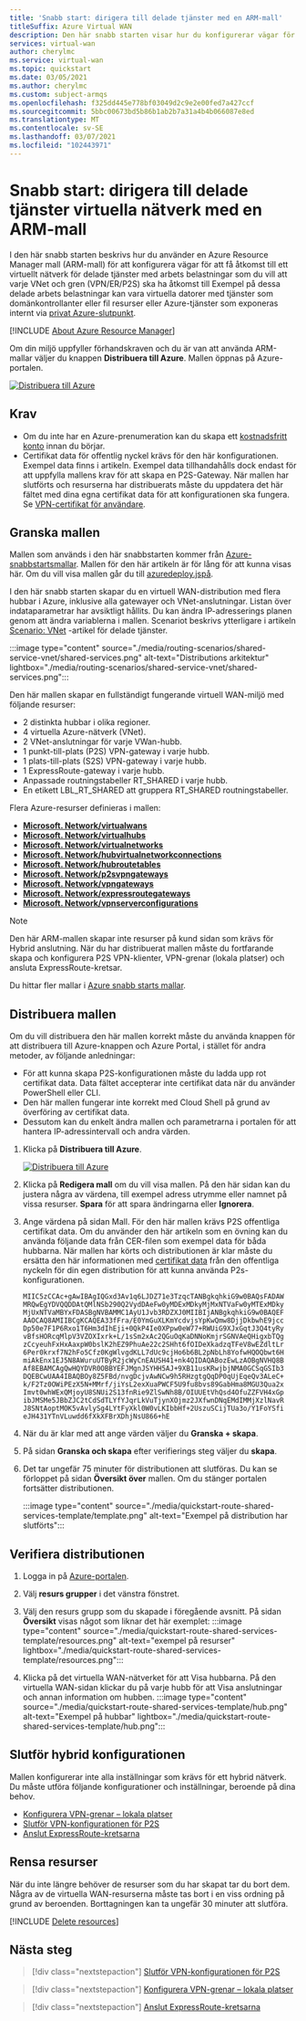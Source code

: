 ```yaml
---
title: 'Snabb start: dirigera till delade tjänster med en ARM-mall'
titleSuffix: Azure Virtual WAN
description: Den här snabb starten visar hur du konfigurerar vägar för att få åtkomst till en delad tjänst-VNet med en arbets belastning som du vill att varje VNet och gren ska få åtkomst till med hjälp av en Azure Resource Manager mall (ARM-mall).
services: virtual-wan
author: cherylmc
ms.service: virtual-wan
ms.topic: quickstart
ms.date: 03/05/2021
ms.author: cherylmc
ms.custom: subject-armqs
ms.openlocfilehash: f325dd445e778bf03049d2c9e2e00fed7a427ccf
ms.sourcegitcommit: 5bbc00673bd5b86b1ab2b7a31a4b4b066087e8ed
ms.translationtype: MT
ms.contentlocale: sv-SE
ms.lasthandoff: 03/07/2021
ms.locfileid: "102443971"
---
```

# <a name="quickstart-route-to-shared-services-vnets-using-an-arm-template"></a>Snabb start: dirigera till delade tjänster virtuella nätverk med en ARM-mall

I den här snabb starten beskrivs hur du använder en Azure Resource Manager mall (ARM-mall) för att konfigurera vägar för att få åtkomst till ett virtuellt nätverk för delade tjänster med arbets belastningar som du vill att varje VNet och gren (VPN/ER/P2S) ska ha åtkomst till Exempel på dessa delade arbets belastningar kan vara virtuella datorer med tjänster som domänkontrollanter eller fil resurser eller Azure-tjänster som exponeras internt via [privat Azure-slutpunkt](../private-link/private-endpoint-overview.md).

[!INCLUDE [About Azure Resource Manager](../../includes/resource-manager-quickstart-introduction.md)]

Om din miljö uppfyller förhandskraven och du är van att använda ARM-mallar väljer du knappen **Distribuera till Azure**. Mallen öppnas på Azure-portalen.

[![Distribuera till Azure](../media/template-deployments/deploy-to-azure.svg)](https://portal.azure.com/#create/Microsoft.Template/uri/https%3a%2f%2fraw.githubusercontent.com%2fAzure%2fazure-quickstart-templates%2fmaster%2f301-virtual-wan-with-route-tables%2fazuredeploy.json)

## <a name="prerequisites"></a>Krav

* Om du inte har en Azure-prenumeration kan du skapa ett [kostnadsfritt konto](https://azure.microsoft.com/free/?WT.mc_id=A261C142F) innan du börjar.
* Certifikat data för offentlig nyckel krävs för den här konfigurationen. Exempel data finns i artikeln. Exempel data tillhandahålls dock endast för att uppfylla mallens krav för att skapa en P2S-Gateway. När mallen har slutförts och resurserna har distribuerats måste du uppdatera det här fältet med dina egna certifikat data för att konfigurationen ska fungera. Se [VPN-certifikat för användare](certificates-point-to-site.md#cer).

## <a name="review-the-template"></a><a name="review"></a>Granska mallen

Mallen som används i den här snabbstarten kommer från [Azure-snabbstartsmallar](https://azure.microsoft.com/resources/templates/301-virtual-wan-with-route-tables). Mallen för den här artikeln är för lång för att kunna visas här. Om du vill visa mallen går du till [azuredeploy.jspå](https://github.com/Azure/azure-quickstart-templates/blob/master/301-virtual-wan-with-route-tables/azuredeploy.json).

I den här snabb starten skapar du en virtuell WAN-distribution med flera hubbar i Azure, inklusive alla gatewayer och VNet-anslutningar. Listan över indataparametrar har avsiktligt hållits. Du kan ändra IP-adresserings planen genom att ändra variablerna i mallen. Scenariot beskrivs ytterligare i artikeln [Scenario: VNet](scenario-shared-services-vnet.md) -artikel för delade tjänster.

:::image type="content" source="./media/routing-scenarios/shared-service-vnet/shared-services.png" alt-text="Distributions arkitektur" lightbox="./media/routing-scenarios/shared-service-vnet/shared-services.png":::

Den här mallen skapar en fullständigt fungerande virtuell WAN-miljö med följande resurser:

* 2 distinkta hubbar i olika regioner.
* 4 virtuella Azure-nätverk (VNet).
* 2 VNet-anslutningar för varje VWan-hubb.
* 1 punkt-till-plats (P2S) VPN-gateway i varje hubb.
* 1 plats-till-plats (S2S) VPN-gateway i varje hubb.
* 1 ExpressRoute-gateway i varje hubb.
* Anpassade routningstabeller RT_SHARED i varje hubb.
* En etikett LBL_RT_SHARED att gruppera RT_SHARED routningstabeller.

Flera Azure-resurser definieras i mallen:

* [**Microsoft. Network/virtualwans**](/azure/templates/microsoft.network/virtualwans)
* [**Microsoft. Network/virtualhubs**](/azure/templates/microsoft.network/virtualhubs)
* [**Microsoft. Network/virtualnetworks**](/azure/templates/microsoft.network/virtualnetworks)
* [**Microsoft. Network/hubvirtualnetworkconnections**](/azure/templates/microsoft.network/virtualhubs/hubvirtualnetworkconnections)
* [**Microsoft. Network/hubroutetables**](/azure/templates/microsoft.network/virtualhubs/hubRouteTables)
* [**Microsoft. Network/p2svpngateways**](/azure/templates/microsoft.network/p2svpngateways)
* [**Microsoft. Network/vpngateways**](/azure/templates/microsoft.network/vpngateways)
* [**Microsoft. Network/expressroutegateways**](/azure/templates/microsoft.network/expressroutegateways)
* [**Microsoft. Network/vpnserverconfigurations**](/azure/templates/microsoft.network/vpnServerConfigurations)

>[!NOTE]
> Den här ARM-mallen skapar inte resurser på kund sidan som krävs för Hybrid anslutning. När du har distribuerat mallen måste du fortfarande skapa och konfigurera P2S VPN-klienter, VPN-grenar (lokala platser) och ansluta ExpressRoute-kretsar.
>

Du hittar fler mallar i [Azure snabb starts mallar](https://azure.microsoft.com/resources/templates/?resourceType=Microsoft.Network&pageNumber=1&sort=Popular).

## <a name="deploy-the-template"></a><a name="deploy"></a>Distribuera mallen

Om du vill distribuera den här mallen korrekt måste du använda knappen för att distribuera till Azure-knappen och Azure Portal, i stället för andra metoder, av följande anledningar:

* För att kunna skapa P2S-konfigurationen måste du ladda upp rot certifikat data. Data fältet accepterar inte certifikat data när du använder PowerShell eller CLI.
* Den här mallen fungerar inte korrekt med Cloud Shell på grund av överföring av certifikat data.
* Dessutom kan du enkelt ändra mallen och parametrarna i portalen för att hantera IP-adressintervall och andra värden.

1. Klicka på **Distribuera till Azure**.

   [![Distribuera till Azure](../media/template-deployments/deploy-to-azure.svg)](https://portal.azure.com/#create/Microsoft.Template/uri/https%3a%2f%2fraw.githubusercontent.com%2fAzure%2fazure-quickstart-templates%2fmaster%2f301-virtual-wan-with-route-tables%2fazuredeploy.json)
1. Klicka på **Redigera mall** om du vill visa mallen. På den här sidan kan du justera några av värdena, till exempel adress utrymme eller namnet på vissa resurser. **Spara** för att spara ändringarna eller **Ignorera**.
1. Ange värdena på sidan Mall. För den här mallen krävs P2S offentliga certifikat data. Om du använder den här artikeln som en övning kan du använda följande data från CER-filen som exempel data för båda hubbarna. När mallen har körts och distributionen är klar måste du ersätta den här informationen med [certifikat data](certificates-point-to-site.md#cer) från den offentliga nyckeln för din egen distribution för att kunna använda P2s-konfigurationen.

   ```certificate-data
   MIIC5zCCAc+gAwIBAgIQGxd3Av1q6LJDZ71e3TzqcTANBgkqhkiG9w0BAQsFADAW
   MRQwEgYDVQQDDAtQMlNSb290Q2VydDAeFw0yMDExMDkyMjMxNTVaFw0yMTExMDky
   MjUxNTVaMBYxFDASBgNVBAMMC1AyU1Jvb3RDZXJ0MIIBIjANBgkqhkiG9w0BAQEF
   AAOCAQ8AMIIBCgKCAQEA33fFra/E0YmGuXLKmYcdvjsYpKwQmw8DjjDkbwhE9jcc
   Dp50e7F1P6Rxo1T6Hm3dIhEji+0QkP4Ie0XPpw0eW77+RWUiG9XJxGqtJ3Q4tyRy
   vBfsHORcqMlpV3VZOXIxrk+L/1sSm2xAc2QGuOqKaDNNoKmjrSGNVAeQHigxbTQg
   zCcyeuhFxHxAaxpW0bslK2hEZ9PhuAe22c2SHht6fOIDeXkadzqTFeV8wEZdltLr
   6Per0krxf7N2hFo5Cfz0KgWlvgdKLL7dUc9cjHo6b6BL2pNbLh8YofwHQOQbwt6H
   miAkEnx1EJ5N8AWuruUTByR2jcWyCnEAUSH41+nk4QIDAQABozEwLzAOBgNVHQ8B
   Af8EBAMCAgQwHQYDVR0OBBYEFJMgnJSYHH5AJ+9XB11usKRwjbjNMA0GCSqGSIb3
   DQEBCwUAA4IBAQBOy8Z5FBd/nvgDcjvAwNCw9h5RHzgtgQqDP0qUjEqeQv3ALeC+
   k/F2Tz0OWiPEzX5N+MMrf/jiYsL2exXuaPWCF5U9fu8bvs89GabHma8MGU3Qua2x
   Imvt0whWExQMjoyU8SNUi2S13fnRie9ZlSwNh8B/OIUUEtVhQsd4OfuZZFVH4xGp
   ibJMSMe5JBbZJC2tCdSdTLYfYJqrLkVuTjynXOjmz2JXfwnDNqEMdIMMjXzlNavR
   J8SNtAoptMOK5vAvlySg4LYtFyXkl0W0vLKIbbHf+2UszuSCijTUa3o/Y1FoYSfi
   eJH431YTnVLuwdd6fXkXFBrXDhjNsU866+hE
   ```

1. När du är klar med att ange värden väljer du **Granska + skapa**.
1. På sidan **Granska och skapa** efter verifierings steg väljer du **skapa**.
1. Det tar ungefär 75 minuter för distributionen att slutföras. Du kan se förloppet på sidan **Översikt över** mallen. Om du stänger portalen fortsätter distributionen.

   :::image type="content" source="./media/quickstart-route-shared-services-template/template.png" alt-text="Exempel på distribution har slutförts":::

## <a name="validate-the-deployment"></a><a name="validate"></a>Verifiera distributionen

1. Logga in på [Azure-portalen](https://portal.azure.com).
1. Välj **resurs grupper** i det vänstra fönstret.
1. Välj den resurs grupp som du skapade i föregående avsnitt. På sidan **Översikt** visas något som liknar det här exemplet: :::image type="content" source="./media/quickstart-route-shared-services-template/resources.png" alt-text="exempel på resurser" lightbox="./media/quickstart-route-shared-services-template/resources.png":::

1. Klicka på det virtuella WAN-nätverket för att Visa hubbarna. På den virtuella WAN-sidan klickar du på varje hubb för att Visa anslutningar och annan information om hubben.
   :::image type="content" source="./media/quickstart-route-shared-services-template/hub.png" alt-text="Exempel på hubbar" lightbox="./media/quickstart-route-shared-services-template/hub.png":::

## <a name="complete-the-hybrid-configuration"></a><a name="complete"></a>Slutför hybrid konfigurationen

Mallen konfigurerar inte alla inställningar som krävs för ett hybrid nätverk. Du måste utföra följande konfigurationer och inställningar, beroende på dina behov.

* [Konfigurera VPN-grenar – lokala platser](virtual-wan-site-to-site-portal.md#site)
* [Slutför VPN-konfigurationen för P2S](virtual-wan-point-to-site-portal.md)
* [Anslut ExpressRoute-kretsarna](virtual-wan-expressroute-portal.md)

## <a name="clean-up-resources"></a>Rensa resurser

När du inte längre behöver de resurser som du har skapat tar du bort dem. Några av de virtuella WAN-resurserna måste tas bort i en viss ordning på grund av beroenden. Borttagningen kan ta ungefär 30 minuter att slutföra.

[!INCLUDE [Delete resources](../../includes/virtual-wan-resource-cleanup.md)]

## <a name="next-steps"></a>Nästa steg

> [!div class="nextstepaction"]
> [Slutför VPN-konfigurationen för P2S](virtual-wan-point-to-site-portal.md)

> [!div class="nextstepaction"]
> [Konfigurera VPN-grenar – lokala platser](virtual-wan-site-to-site-portal.md#site)

> [!div class="nextstepaction"]
> [Anslut ExpressRoute-kretsarna](virtual-wan-expressroute-portal.md)
